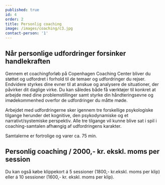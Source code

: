 ```yaml
---
published: true
id: 4
order: 2
title: Personlig coaching
image: /images/coaching/c3.jpg
contact-person: '1'
---
```


## Når personlige udfordringer forsinker handlekraften

Gennem et coachingforløb på Copenhagen Coaching Center bliver du støttet og udfordret i forhold til de temaer og udfordringer du rejser. Endvidere styrkes dine evner til at anskue og analysere de situationer, der påvirker dit daglige virke. Du kan således både få værktøjer til konkret at arbejde med dine problemstillinger samt styrke din håndteringsevne og imødekommenhed overfor de udfordringer du måtte møde. 

Arbejdet med udfordringerne sker igennem tre forskellige psykologiske tilgange herunder det kognitive, den psykodynamiske og et narrativt/systemiske perspektiv. Alle tre tilgange vil kunne blive sat i spil i coaching-samtalen afhængig af udfordringens karakter. 

Samtalerne er fortrolige og varer ca. 75 min.

## Personlig coaching / 2000,- kr. ekskl. moms per session

Du kan også købe klippekort á 5 sessioner (1800,- kr.ekskl. moms per klip) eller á 10 sessioner (1600,- kr. ekskl. moms per klip).